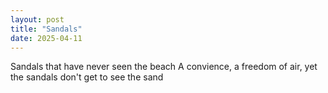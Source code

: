 ```yaml
---
layout: post
title: "Sandals"
date: 2025-04-11
---
```


Sandals that have never seen the beach
A convience, a freedom of air, yet the sandals don't get to see the sand
